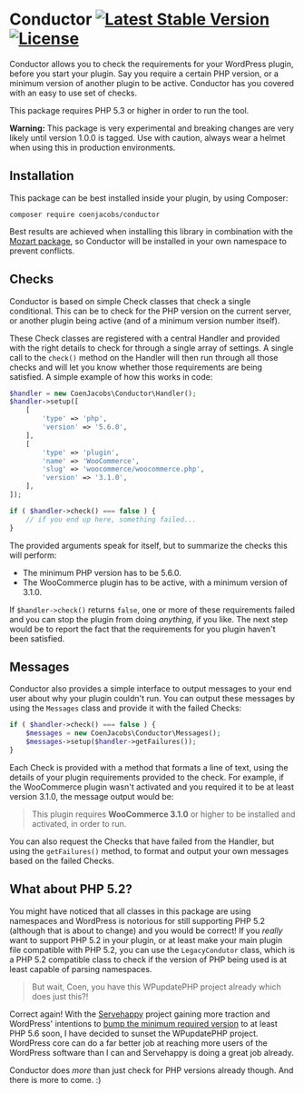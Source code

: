 # Conductor [![Latest Stable Version](https://poser.pugx.org/coenjacobs/conductor/v/stable.svg)](https://packagist.org/packages/coenjacobs/conductor) [![License](https://poser.pugx.org/coenjacobs/conductor/license.svg)](https://packagist.org/packages/coenjacobs/conductor)

Conductor allows you to check the requirements for your WordPress plugin, before you start your plugin. Say you require a certain PHP version, or a minimum version of another plugin to be active. Conductor has you covered with an easy to use set of checks.

This package requires PHP 5.3 or higher in order to run the tool.

**Warning:** This package is very experimental and breaking changes are very likely until version 1.0.0 is tagged. Use with caution, always wear a helmet when using this in production environments.

## Installation

This package can be best installed inside your plugin, by using Composer:

`composer require coenjacobs/conductor`

Best results are achieved when installing this library in combination with the [Mozart package](https://github.com/coenjacobs/mozart), so Conductor will be installed in your own namespace to prevent conflicts.

## Checks

Conductor is based on simple Check classes that check a single conditional. This can be to check for the PHP version on the current server, or another plugin being active (and of a minimum version number itself).

These Check classes are registered with a central Handler and provided with the right details to check for through a single array of settings. A single call to the `check()` method on the Handler will then run through all those checks and will let you know whether those requirements are being satisfied. A simple example of how this works in code:

```php
$handler = new CoenJacobs\Conductor\Handler();
$handler->setup([
    [
        'type' => 'php',
        'version' => '5.6.0',
    ],
    [
        'type' => 'plugin',
        'name' => 'WooCommerce',
        'slug' => 'woocommerce/woocommerce.php',
        'version' => '3.1.0',
    ],
]);

if ( $handler->check() === false ) {
    // if you end up here, something failed...
}
```

The provided arguments speak for itself, but to summarize the checks this will perform:

- The minimum PHP version has to be 5.6.0.
- The WooCommerce plugin has to be active, with a minimum version of 3.1.0.

If `$handler->check()` returns `false`, one or more of these requirements failed and you can stop the plugin from doing _anything_, if you like. The next step would be to report the fact that the requirements for you plugin haven't been satisfied.

## Messages

Conductor also provides a simple interface to output messages to your end user about why your plugin couldn't run. You can output these messages by using the `Messages` class and provide it with the failed Checks:

```php
if ( $handler->check() === false ) {
    $messages = new CoenJacobs\Conductor\Messages();
    $messages->setup($handler->getFailures());
}
```

Each Check is provided with a method that formats a line of text, using the details of your plugin requirements provided to the check. For example, if the WooCommerce plugin wasn't activated and you required it to be at least version 3.1.0, the message output would be:

> This plugin requires **WooCommerce 3.1.0** or higher to be installed and activated, in order to run.

You can also request the Checks that have failed from the Handler, but using the `getFailures()` method, to format and output your own messages based on the failed Checks.

## What about PHP 5.2?

You might have noticed that all classes in this package are using namespaces and WordPress is notorious for still supporting PHP 5.2 (although that is about to change) and you would be correct! If you *really* want to support PHP 5.2 in your plugin, or at least make your main plugin file compatible with PHP 5.2, you can use the `LegacyCondutor` class, which is a PHP 5.2 compatible class to check if the version of PHP being used is at least capable of parsing namespaces.

> But wait, Coen, you have this WPupdatePHP project already which does just this?!

Correct again! With the [Servehappy](https://make.wordpress.org/core/features/servehappy/) project gaining more traction and WordPress' intentions to [bump the minimum required version](https://make.wordpress.org/core/2018/12/08/updating-the-minimum-php-version/) to at least PHP 5.6 soon, I have decided to sunset the WPupdatePHP project. WordPress core can do a far better job at reaching more users of the WordPress software than I can and Servehappy is doing a great job already.

Conductor does *more* than just check for PHP versions already though. And there is more to come. :)